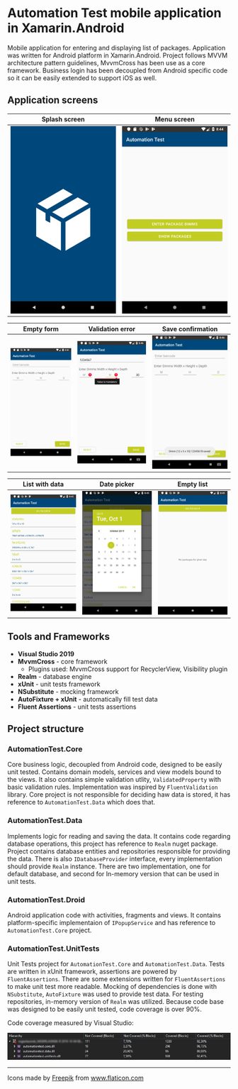 # Automation Test mobile application in Xamarin.Android

Mobile application for entering and displaying list of packages. Application was written for Android platform in Xamarin.Android. Project follows MVVM architecture pattern guidelines, MvvmCross has been use as a core framework. Business login has been decoupled from Android specific code so it can be easily extended to support iOS as well.

## Application screens

| Splash screen | Menu screen |
|:---:|:---:|
|![Screenshot](https://raw.githubusercontent.com/mgierlasinski/AutomationTest/master/Assets/main-1.png)|![Screenshot](https://raw.githubusercontent.com/mgierlasinski/AutomationTest/master/Assets/main-2.png)|

| Empty form | Validation error | Save confirmation |
|:---:|:---:|:---:
|![Screenshot](https://raw.githubusercontent.com/mgierlasinski/AutomationTest/master/Assets/dimms-1.png)|![Screenshot](https://raw.githubusercontent.com/mgierlasinski/AutomationTest/master/Assets/dimms-2.png)|![Screenshot](https://raw.githubusercontent.com/mgierlasinski/AutomationTest/master/Assets/dimms-3.png)|

| List with data | Date picker | Empty list |
|:---:|:---:|:---:
|![Screenshot](https://raw.githubusercontent.com/mgierlasinski/AutomationTest/master/Assets/list-1.png)|![Screenshot](https://raw.githubusercontent.com/mgierlasinski/AutomationTest/master/Assets/list-2.png)|![Screenshot](https://raw.githubusercontent.com/mgierlasinski/AutomationTest/master/Assets/list-3.png)|

## Tools and Frameworks

- **Visual Studio 2019**
- **MvvmCross** - core framework
    - Plugins used: MvvmCross support for RecyclerView, Visibility plugin
- **Realm** - database engine
- **xUnit** - unit tests framework
- **NSubstitute** - mocking framework
- **AutoFixture + xUnit** - automatically fill test data
- **Fluent Assertions** - unit tests assertions

## Project structure

### AutomationTest.Core

Core business logic, decoupled from Android code, designed to be easily unit tested. Contains domain models, services and view models bound to the views. It also contains simple validation utlity, `ValidatedProperty` with basic validation rules. Implementation was inspired by `FluentValidation` library. Core project is not responsible for deciding haw data is stored, it has reference to `AutomationTest.Data` which does that.

### AutomationTest.Data

Implements logic for reading and saving the data. It contains code regarding database operations, this project has reference to `Realm` nuget package. Project contains database entities and repositories responsible for providing the data. There is also `IDatabaseProvider` interface, every implementation should provide `Realm` instance. There are two implementation, one for default database, and second for In-memory version that can be used in unit tests.

### AutomationTest.Droid

Android application code with activities, fragments and views. It contains platform-specific implementaion of `IPopupService` and has reference to `AutomationTest.Core` project.

### AutomationTest.UnitTests

Unit Tests project for `AutomationTest.Core` and `AutomationTest.Data`. Tests are written in xUnit framework, assertions are powered by `FluentAssertions`. There are some extensions written for `FluentAssertions` to make unit test more readable. Mocking of dependencies is done with `NSubstitute`, `AutoFixture` was used to provide test data. For testing repositories, in-memory version of `Realm` was utilized.  Because code base was designed to be easily unit tested, code coverage is over 90%.

Code coverage measured by Visual Studio: 

![Screenshot](https://raw.githubusercontent.com/mgierlasinski/AutomationTest/master/Assets/code-coverage.png)

---
<div>Icons made by <a href="https://www.flaticon.com/authors/freepik" title="Freepik">Freepik</a> from <a href="https://www.flaticon.com/"             title="Flaticon">www.flaticon.com</a></div>